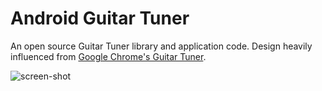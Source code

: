 # Android Guitar Tuner

An open source Guitar Tuner library and application code. Design heavily influenced from [Google Chrome's Guitar Tuner](https://github.com/GoogleChrome/guitar-tuner).

![screen-shot](https://github.com/chRyNaN/Android-Guitar-Tuner/blob/master/app/src/main/res/drawable/guitar_tuner_screenshot.png)
